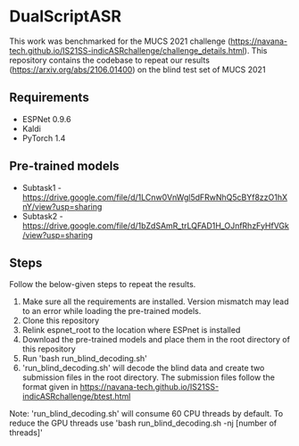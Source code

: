 # DualScriptASR
This work was benchmarked for the MUCS 2021 challenge (https://navana-tech.github.io/IS21SS-indicASRchallenge/challenge_details.html). This repository contains the codebase to repeat our results (https://arxiv.org/abs/2106.01400) on the blind test set of MUCS 2021

## Requirements 
- ESPNet 0.9.6
- Kaldi
- PyTorch 1.4 

## Pre-trained models
  * Subtask1 - https://drive.google.com/file/d/1LCnw0VnWgl5dFRwNhQ5cBYf8zzO1hXnY/view?usp=sharing
  * Subtask2 - https://drive.google.com/file/d/1bZdSAmR_trLQFAD1H_OJnfRhzFyHfVGk/view?usp=sharing

## Steps
Follow the below-given steps to repeat the results.
1. Make sure all the requirements are installed. Version mismatch may lead to an error while loading the pre-trained models.
2. Clone this repository
3. Relink espnet_root to the location where ESPnet is installed
4. Download the pre-trained models and place them in the root directory of this repository
5. Run 'bash run_blind_decoding.sh' 
6. 'run_blind_decoding.sh' will decode the blind data and create two submission files in the root directory. The submission files follow the format given in https://navana-tech.github.io/IS21SS-indicASRchallenge/btest.html 

Note: 'run_blind_decoding.sh' will consume 60 CPU threads by default. To reduce the GPU threads use 'bash run_blind_decoding.sh -nj \[number of threads\]'
